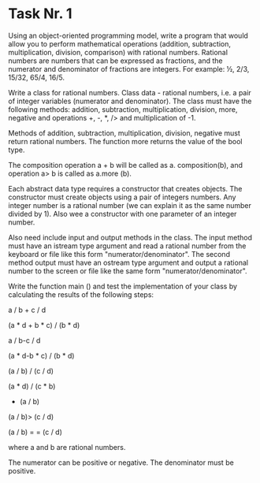 # Task Nr. 1

Using an object-oriented programming model, write a program that would allow you to perform mathematical operations 
(addition, subtraction, multiplication, division, comparison) with rational numbers. Rational numbers are numbers that 
can be expressed as fractions, and the numerator and denominator of fractions are integers. 
For example: ½, 2/3, 15/32, 65/4, 16/5.

Write a class for rational numbers. Class data - rational numbers, i.e. a pair of integer variables 
(numerator and denominator). The class must have the following methods: addition, subtraction, multiplication, 
division, more, negative and operations +, -, *, /> and multiplication of -1.

Methods of addition, subtraction, multiplication, division, negative must return rational numbers. 
The function more returns the value of the bool type.

The composition operation a + b will be called as a. composition(b), and operation a> b is called as a.more (b).

Each abstract data type requires a constructor that creates objects. The constructor must create objects using a 
pair of integers numbers. Any integer number is a rational number (we can explain it as the same number divided by 1). 
Also wee a constructor with one parameter of an integer number.

Also need include input and output methods in the class. The input method must have an istream type argument and read a 
rational number from the keyboard or file like this form "numerator/denominator". The second method output must have an 
ostream type argument and output a rational number to the screen or file like the same form "numerator/denominator".

Write the function main () and test the implementation of your class by calculating the results of the following steps:

a / b + c / d

(a * d + b * c) / (b * d)

a / b-c / d

(a * d-b * c) / (b * d)

(a / b) / (c / d)

(a * d) / (c * b)

- (a / b)

(a / b)> (c / d)

(a / b) = = (c / d)

where a and b are rational numbers.

The numerator can be positive or negative. The denominator must be positive.
